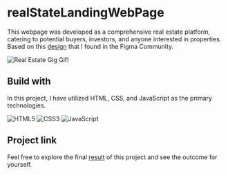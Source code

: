 # realStateLandingWebPage

This webpage was developed as a comprehensive real estate platform, catering to potential buyers, investors, and anyone interested in properties. Based on this [design](https://www.figma.com/community/file/1132645927802466057/A-Real-Estate-Landing-Webpage) that I found in the Figma Community.

![Real Estate Gig Gif!](/assets/images/realEstateGig.gif)

## Build with

In this project, I have utilized HTML, CSS, and JavaScript as the primary technologies.

![HTML5](https://img.shields.io/badge/html5-%23E34F26.svg?style=for-the-badge&logo=html5&logoColor=white) ![CSS3](https://img.shields.io/badge/css3-%231572B6.svg?style=for-the-badge&logo=css3&logoColor=white) ![JavaScript](https://img.shields.io/badge/javascript-%23323330.svg?style=for-the-badge&logo=javascript&logoColor=%23F7DF1E)

## Project link

Feel free to explore the final [result](https://carvalhaus.github.io/realEstateLandingWebPage/) of this project and see the outcome for yourself.

